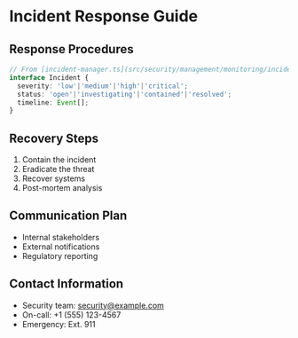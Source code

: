 # Incident Response Guide

## Response Procedures
```typescript
// From [incident-manager.ts](src/security/management/monitoring/incident-manager.ts)
interface Incident {
  severity: 'low'|'medium'|'high'|'critical';
  status: 'open'|'investigating'|'contained'|'resolved';
  timeline: Event[];
}
```

## Recovery Steps
1. Contain the incident
2. Eradicate the threat
3. Recover systems
4. Post-mortem analysis

## Communication Plan
- Internal stakeholders
- External notifications
- Regulatory reporting

## Contact Information
- Security team: security@example.com
- On-call: +1 (555) 123-4567
- Emergency: Ext. 911